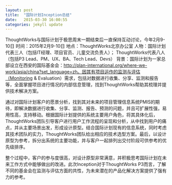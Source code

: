```yaml
---
layout: post
title:  "国际计划Inception总结"
date:   2015-03-30 16:00:55
categories: jekyll update
---
```

ThoughtWorks与国际计划于极思周末一期结束后一直保持互动讨论，今年2月9-10日
时间：2015年2月9-10日
地点：ThoughtWorks北京办公室
人物：国际计划代表三人（包括IT经理、项目官员、儿童交流负责人）；
ThoughtWorks代表八人（包括P3 Lead、PM、UX、BA、Tech Lead、Devs）
背景：国际计划为一家总部设立在西安的国际基金会：http://plan-international.org/where-we-work/asia/china?set_language=zh。因其有项目运作的监测与评估（Monitoring & Evaluation）需求，包括对数据进行收集、分享、监测和报告等，全面掌握项目进行情况的内部信息管理，找到ThoughtWorks帮助其梳理并提供技术解决方案。

通过对国际计划客户的愿景分析，找到其对未来的项目管理信息系统PMIS的期待，即解决数据进行收集、分享、监测、报告、预测的问题，并且可扩展性强，易用性高，支持移动。根据国际计划提供的系统主要用户角色，将其具体化后，ThoughtWorks团队引导客户进行用户工作流程的呈现和分析，从中找到用户的痛点，并从主要场景出发，形成设计原型。结合国际计划现有的信息系统，同时考虑其技术团队的实力，ThoughtWorks团队给出相应的技术选型方案。最后，以设计原型为参考，拆分出系统的主要功能，并与客户一起排列出交付阶段可供参考的优先级排序。

整个过程中，客户的参与度很高，对设计原型非常满意，并积极思考国际计划在未来工作方式中能够做出的改进。此次Inception对于ThoughtWorks P3而言，了解不同的基金会在监测与评估方面的共性，为未来潜在的产品化解决方案提供了强有力的参考。 
